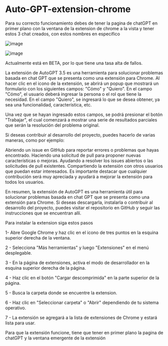 # Auto-GPT-extension-chrome


Para su correcto funcionamiento debes de tener la pagina de chatGPT en primer plano con la ventana de la extension de chrome a la vista y tener estos 3 chat creados, con estos nombres en especifico

![image](https://user-images.githubusercontent.com/32722140/232927241-8cf866a5-8fa9-4b18-a658-d6fb3d9ff045.png)

![image](https://user-images.githubusercontent.com/32722140/235149798-e3c612c5-e8c9-4b9c-851b-4af6527b5db8.png)


Actualmente está en BETA, por lo que tiene una tasa alta de fallos.

La extensión de AutoGPT 3.5 es una herramienta para solucionar problemas basada en chat GPT que se presenta como una extensión para Chrome. Al hacer clic en el icono de la extensión, se abrirá un popup que mostrará un formulario con los siguientes campos: "Cómo" y "Quiero". En el campo "Cómo", el usuario deberá ingresar la persona o el rol que tiene la necesidad. En el campo "Quiero", se ingresará lo que se desea obtener, ya sea una funcionalidad, característica, etc.

Una vez que se hayan ingresado estos campos, se podrá presionar el botón "Trabajar", el cual comenzará a mostrar una serie de resultados parciales que serán la resolución del problema original.



Si deseas contribuir al desarrollo del proyecto, puedes hacerlo de varias maneras, como por ejemplo:

Abriendo un issue en GitHub para reportar errores o problemas que hayas encontrado.
Haciendo una solicitud de pull para proponer nuevas características o mejoras.
Ayudando a resolver los issues abiertos o las solicitudes de pull existentes.
Compartiendo la extensión con otros usuarios que puedan estar interesados.
Es importante destacar que cualquier contribución será muy apreciada y ayudará a mejorar la extensión para todos los usuarios.

En resumen, la extensión de AutoGPT es una herramienta útil para solucionar problemas basada en chat GPT que se presenta como una extensión para Chrome. Si deseas descargarla, instalarla o contribuir al desarrollo del proyecto, puedes visitar el repositorio en GitHub y seguir las instrucciones que se encuentran allí.




Para instalar la extension siga estos pasos

1- Abre Google Chrome y haz clic en el icono de tres puntos en la esquina superior derecha de la ventana.

2 - Selecciona "Más herramientas" y luego "Extensiones" en el menú desplegable.

3 - En la página de extensiones, activa el modo de desarrollador en la esquina superior derecha de la página.

4 - Haz clic en el botón "Cargar descomprimida" en la parte superior de la página.

5 - Busca la carpeta donde se encuentre la extension.

6 - Haz clic en "Seleccionar carpeta" o "Abrir" dependiendo de tu sistema operativo.

7 - La extensión se agregará a la lista de extensiones de Chrome y estará lista para usar.

Para que la extensión funcione, tiene que tener en primer plano la pagina de chatGPT y la ventana emergente de la extensión





